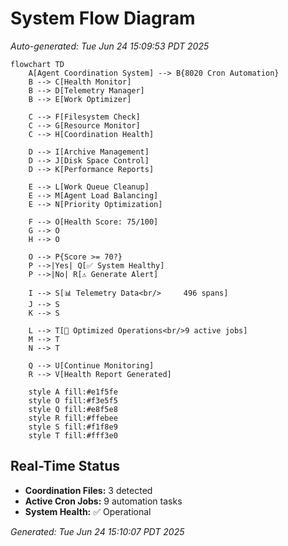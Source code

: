 # System Flow Diagram

*Auto-generated: Tue Jun 24 15:09:53 PDT 2025*

```mermaid
flowchart TD
    A[Agent Coordination System] --> B{8020 Cron Automation}
    B --> C[Health Monitor]
    B --> D[Telemetry Manager]
    B --> E[Work Optimizer]
    
    C --> F[Filesystem Check]
    C --> G[Resource Monitor]
    C --> H[Coordination Health]
    
    D --> I[Archive Management]
    D --> J[Disk Space Control]
    D --> K[Performance Reports]
    
    E --> L[Work Queue Cleanup]
    E --> M[Agent Load Balancing]
    E --> N[Priority Optimization]
    
    F --> O[Health Score: 75/100]
    G --> O
    H --> O
    
    O --> P{Score >= 70?}
    P -->|Yes| Q[✅ System Healthy]
    P -->|No| R[⚠️ Generate Alert]
    
    I --> S[📊 Telemetry Data<br/>     496 spans]
    J --> S
    K --> S
    
    L --> T[🎯 Optimized Operations<br/>9 active jobs]
    M --> T
    N --> T
    
    Q --> U[Continue Monitoring]
    R --> V[Health Report Generated]
    
    style A fill:#e1f5fe
    style O fill:#f3e5f5
    style Q fill:#e8f5e8
    style R fill:#ffebee
    style S fill:#f1f8e9
    style T fill:#fff3e0
```

## Real-Time Status
- **Coordination Files:**        3 detected
- **Active Cron Jobs:** 9 automation tasks
- **System Health:** ✅ Operational

*Generated: Tue Jun 24 15:10:07 PDT 2025*
